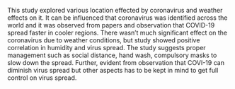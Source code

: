 This study explored various location effected by coronavirus and weather effects on it. It can be influenced that coronavirus was identified across the world and it was observed from papers and observation that COVID-19 spread faster in cooler regions. There wasn’t much significant effect on the coronavirus due to weather conditions, but study showed positive correlation in humidity and virus spread. 
The study suggests proper management such as social distance, hand wash, compulsory masks to slow down the spread. Further, evident from observation that COVI-19 can diminish virus spread but other aspects has to be kept in mind to get full control on virus spread.
